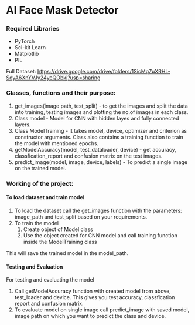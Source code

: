 # AI Face Mask Detector

### Required Libraries
- PyTorch
- Sci-kit Learn
- Matplotlib
- PIL

Full Dataset: https://drive.google.com/drive/folders/1SicMq7uXRHL-SdyA6XnYVJy24yeQObkj?usp=sharing


### Classes, functions and their purpose:

1. get_images(image path, test_split) - to get the images and split the data into training, testing images and plotting the no.of images in each class.
2. Class model - Model for CNN with hidden layes and fully connected layers. 
3. Class ModelTraining - It takes model, device, optimizer and criterion as constructor arguments. Class also contains a training function to train the model with mentioned epochs. 
4. getModelAccuracy(model, test_dataloader, device) - get accuracy, classfication_report and confusion matrix on the test images. 
5. predict_image(model, image, device, labels) - To predict a single image on the trained model. 

### Working of the project:

#### To load dataset and train model

1. To load the dataset call the get_images function with the parameters: image_path and test_split based on your requirements.
2. To train the model 
    1. Create object of Model class
    3. Use the object created for CNN model and call training function inside the ModelTraining class

This will save the trained model in the model_path.  

#### Testing and Evaluation

For testing and evaluating the model
1. Call getModelAccuracy function with created model from above, test_loader and device. This gives you test accuracy, classfication report and confusion matrix. 
2. To evaluate model on single image call predict_image with saved model, image path on which you want to predict the class and device. 

